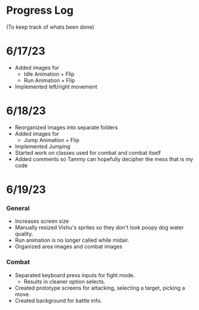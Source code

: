 # Progress Log
(To keep track of whats been done)

# 6/17/23
* Added images for
  * Idle Animation + Flip
  * Run Animation + Flip
* Implemented left/right movement

# 6/18/23
* Reorganized images into separate folders
* Added images for
  * Jump Animation + Flip
* Implemented Jumping
* Started work on classes used for combat and combat itself
* Added comments so Tammy can hopefully decipher the mess that is my code

# 6/19/23

### General
* Increases screen size
* Manually resized Vishu's sprites so they don't look poopy dog water quality.
* Run animation is no longer called while midair.
* Organized area images and combat images

### Combat
* Separated keyboard press inputs for fight mode.
  * Results in cleaner option selects.
* Created prototype screens for attacking, selecting a target, picking a move.
* Created background for battle info.
